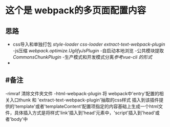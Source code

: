 这个是 webpack的多页面配置内容
==
思路
--
- css导入和单独打包 *style-loader css-loader extract-text-webpack-plugin*
-js压缩 *webpack.optimize.UglifyJsPlugin*
-自启动本地浏览 
-公共模块提取 *CommonsChunkPlugin*
-生产模式和开发模式分离*参考vue-cli 的形式*
-
#备注
--
-rimraf 清除文件夹文件
-html-webpack-plugin 将 webpack中'entry'配置的相关入口thunk  和  'extract-text-webpack-plugin'抽取的css样式   插入到该插件提供的'template'或者'templateContent'配置项指定的内容基础上生成一个html文件，具体插入方式是将样式'link'插入到'head'元素中，'script'插入到'head'或者'body'中